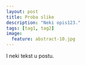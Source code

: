 ```yaml
---
layout: post
title: Proba slike
description: "Neki opis123."
tags: [tag1, tag2]
image:
  feature: abstract-10.jpg
---
```



I neki tekst u postu.
